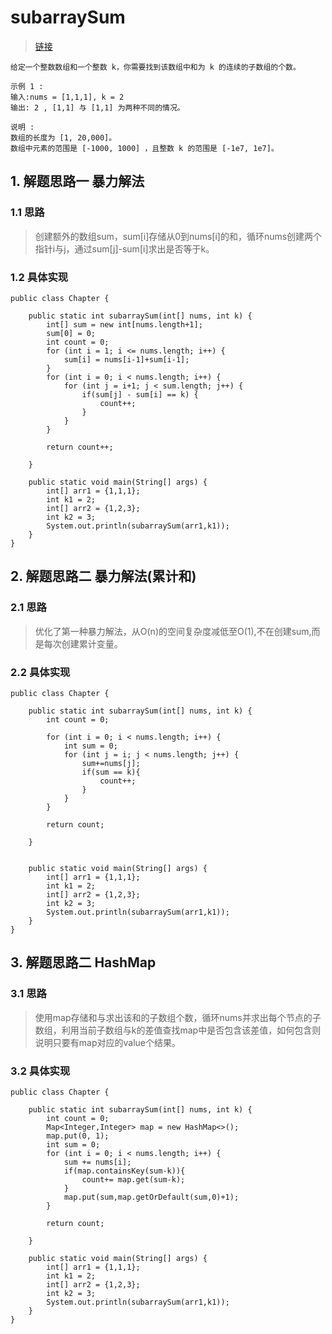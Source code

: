 # subarraySum
> [链接](https://leetcode-cn.com/problems/subarray-sum-equals-k/)
```
给定一个整数数组和一个整数 k，你需要找到该数组中和为 k 的连续的子数组的个数。

示例 1 :
输入:nums = [1,1,1], k = 2
输出: 2 , [1,1] 与 [1,1] 为两种不同的情况。

说明 :
数组的长度为 [1, 20,000]。
数组中元素的范围是 [-1000, 1000] ，且整数 k 的范围是 [-1e7, 1e7]。
```
## 1. 解题思路一 暴力解法
### 1.1 思路
> 创建额外的数组sum，sum[i]存储从0到nums[i]的和，循环nums创建两个指针i与j，通过sum[j]-sum[i]求出是否等于k。
### 1.2 具体实现
```
public class Chapter {

    public static int subarraySum(int[] nums, int k) {
        int[] sum = new int[nums.length+1];
        sum[0] = 0;
        int count = 0;
        for (int i = 1; i <= nums.length; i++) {
            sum[i] = nums[i-1]+sum[i-1];
        }
        for (int i = 0; i < nums.length; i++) {
            for (int j = i+1; j < sum.length; j++) {
                if(sum[j] - sum[i] == k) {
                    count++;
                }
            }
        }

        return count++;

    }

    public static void main(String[] args) {
        int[] arr1 = {1,1,1};
        int k1 = 2;
        int[] arr2 = {1,2,3};
        int k2 = 3;
        System.out.println(subarraySum(arr1,k1));
    }
}
```

## 2. 解题思路二 暴力解法(累计和)
### 2.1 思路
> 优化了第一种暴力解法，从O(n)的空间复杂度减低至O(1),不在创建sum,而是每次创建累计变量。
### 2.2 具体实现
```
public class Chapter {

    public static int subarraySum(int[] nums, int k) {
        int count = 0;

        for (int i = 0; i < nums.length; i++) {
            int sum = 0;
            for (int j = i; j < nums.length; j++) {
                sum+=nums[j];
                if(sum == k){
                    count++;
                }
            }
        }

        return count;

    }


    public static void main(String[] args) {
        int[] arr1 = {1,1,1};
        int k1 = 2;
        int[] arr2 = {1,2,3};
        int k2 = 3;
        System.out.println(subarraySum(arr1,k1));
    }
}

```
## 3. 解题思路二 HashMap
### 3.1 思路
> 使用map存储和与求出该和的子数组个数，循环nums并求出每个节点的子数组，利用当前子数组与k的差值查找map中是否包含该差值，如何包含则说明只要有map对应的value个结果。
### 3.2 具体实现
```
public class Chapter {

    public static int subarraySum(int[] nums, int k) {
        int count = 0;
        Map<Integer,Integer> map = new HashMap<>();
        map.put(0, 1);
        int sum = 0;
        for (int i = 0; i < nums.length; i++) {
            sum += nums[i];
            if(map.containsKey(sum-k)){
                count+= map.get(sum-k);
            }
            map.put(sum,map.getOrDefault(sum,0)+1);
        }

        return count;

    }

    public static void main(String[] args) {
        int[] arr1 = {1,1,1};
        int k1 = 2;
        int[] arr2 = {1,2,3};
        int k2 = 3;
        System.out.println(subarraySum(arr1,k1));
    }
}
```